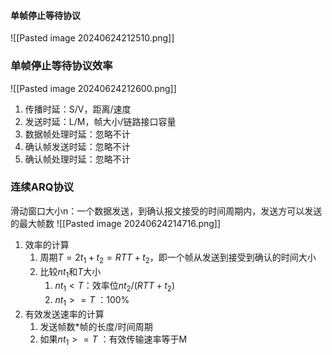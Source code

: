 #### 单帧停止等待协议
![[Pasted image 20240624212510.png]]
### 单帧停止等待协议效率
![[Pasted image 20240624212600.png]]
1. 传播时延：S/V，距离/速度
2. 发送时延：L/M，帧大小/链路接口容量
3. 数据帧处理时延：忽略不计
4. 确认帧发送时延：忽略不计
5. 确认帧处理时延：忽略不计
### 连续ARQ协议
滑动窗口大小n：一个数据发送，到确认报文接受的时间周期内，发送方可以发送的最大帧数
![[Pasted image 20240624214716.png]]
1. 效率的计算
	1. 周期$T=2t_1+t_2=RTT+t_2$，即一个帧从发送到接受到确认的时间大小
	2. 比较$nt_1$和$T$大小
		1. $nt_1<T$：效率位$nt_2/(RTT+t_2)$
		2. $nt_1>=T$ ：100%
2. 有效发送速率的计算
	1. 发送帧数*帧的长度/时间周期
	2. 如果$nt_1>=T$ ：有效传输速率等于M